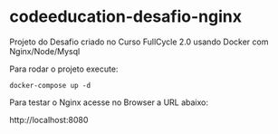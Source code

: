 # codeeducation-desafio-nginx
Projeto do Desafio criado no Curso FullCycle 2.0 usando Docker com Nginx/Node/Mysql

Para rodar o projeto execute:

```
docker-compose up -d
```

Para testar o Nginx acesse no Browser a URL abaixo:

http://localhost:8080
